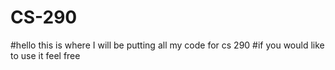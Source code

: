 # CS-290

#hello this is where I will be putting all my code for cs 290
#if you would like to use it feel free
